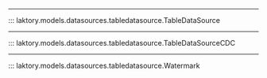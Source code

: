 
---

::: laktory.models.datasources.tabledatasource.TableDataSource

----

::: laktory.models.datasources.tabledatasource.TableDataSourceCDC

---

::: laktory.models.datasources.tabledatasource.Watermark
